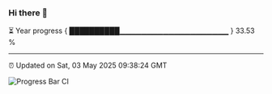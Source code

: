 ### Hi there 👋

⏳ Year progress { ██████████▁▁▁▁▁▁▁▁▁▁▁▁▁▁▁▁▁▁▁▁ } 33.53 %

---

⏰ Updated on Sat, 03 May 2025 09:38:24 GMT

![Progress Bar CI](https://github.com/IshwaranRudhara/GIT-ACTION/workflows/Progress%20Bar%20CI/badge.svg)

